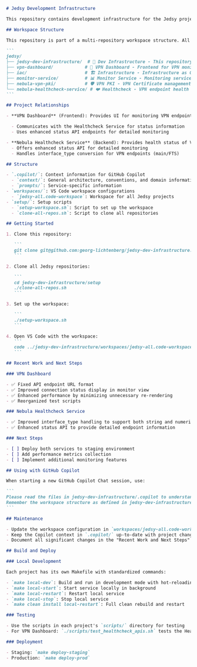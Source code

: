 ````markdown
# Jedsy Development Infrastructure

This repository contains development infrastructure for the Jedsy project, including workspace configurations, Copilot context, and setup scripts.

## Workspace Structure

This repository is part of a multi-repository workspace structure. All repositories should be cloned as siblings in the same parent directory:

```
jedsy/
├── jedsy-dev-infrastructure/  # 🔧 Dev Infrastructure - This repository
├── vpn-dashboard/            # 🚀 VPN Dashboard - Frontend for VPN monitoring
├── iac/                      # 🏗️ Infrastructure - Infrastructure as Code
├── monitor-service/          # 📊 Monitor Service - Monitoring service
├── nebula-vpn-pki/           # 🛡️ VPN PKI - VPN Certificate management
└── nebula-healthcheck-service/ # ❤️ Healthcheck - VPN endpoint health monitoring
```

## Project Relationships

- **VPN Dashboard** (Frontend): Provides UI for monitoring VPN endpoints

  - Communicates with the Healthcheck Service for status information
  - Uses enhanced status API endpoints for detailed monitoring

- **Nebula Healthcheck Service** (Backend): Provides health status of VPN endpoints
  - Offers enhanced status API for detailed monitoring
  - Handles interface_type conversion for VPN endpoints (main/FTS)

## Structure

- `.copilot/`: Context information for GitHub Copilot
  - `context/`: General architecture, conventions, and domain information
  - `prompts/`: Service-specific information
- `workspaces/`: VS Code workspace configurations
  - `jedsy-all.code-workspace`: Workspace for all Jedsy projects
- `setup/`: Setup scripts
  - `setup-workspace.sh`: Script to set up the workspace
  - `clone-all-repos.sh`: Script to clone all repositories

## Getting Started

1. Clone this repository:

   ```
   git clone git@github.com:georg-lichtenberg/jedsy-dev-infrastructure.git
   ```

2. Clone all Jedsy repositories:

   ```
   cd jedsy-dev-infrastructure/setup
   ./clone-all-repos.sh
   ```

3. Set up the workspace:

   ```
   ./setup-workspace.sh
   ```

4. Open VS Code with the workspace:
   ```
   code ../jedsy-dev-infrastructure/workspaces/jedsy-all.code-workspace
   ```

## Recent Work and Next Steps

### VPN Dashboard

- ✅ Fixed API endpoint URL format
- ✅ Improved connection status display in monitor view
- ✅ Enhanced performance by minimizing unnecessary re-rendering
- ✅ Reorganized test scripts

### Nebula Healthcheck Service

- ✅ Improved interface_type handling to support both string and numeric values
- ✅ Enhanced status API to provide detailed endpoint information

### Next Steps

- [ ] Deploy both services to staging environment
- [ ] Add performance metrics collection
- [ ] Implement additional monitoring features

## Using with GitHub Copilot

When starting a new GitHub Copilot Chat session, use:

```
Please read the files in jedsy-dev-infrastructure/.copilot to understand the project context.
Remember the workspace structure as defined in jedsy-dev-infrastructure/README.md
```

## Maintenance

- Update the workspace configuration in `workspaces/jedsy-all.code-workspace` when needed
- Keep the Copilot context in `.copilot/` up-to-date with project changes
- Document all significant changes in the "Recent Work and Next Steps" section of this README

## Build and Deploy

### Local Development

Each project has its own Makefile with standardized commands:

- `make local-dev`: Build and run in development mode with hot-reloading
- `make local-start`: Start service locally in background
- `make local-restart`: Restart local service
- `make local-stop`: Stop local service
- `make clean install local-restart`: Full clean rebuild and restart

### Testing

- Use the scripts in each project's `scripts/` directory for testing
- For VPN Dashboard: `./scripts/test_healthcheck_apis.sh` tests the Healthcheck APIs

### Deployment

- Staging: `make deploy-staging`
- Production: `make deploy-prod`
````
